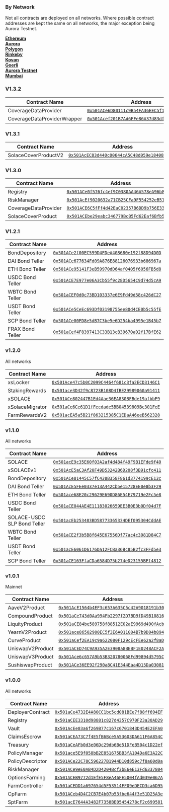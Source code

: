 ### By Network

Not all contracts are deployed on all networks. Where possible contract addresses are kept the same on all networks, the major exception being Aurora Testnet.

[**Ethereum**](Ethereum)  
[**Aurora**](Aurora)  
[**Polygon**](Polygon)  
[**Rinkeby**](Testnet/Rinkeby)  
[**Kovan**](Testnet/Kovan)  
[**Goerli**](Testnet/Goerli)  
[**Aurora Testnet**](Testnet/Aurora%20Testnet)  
[**Mumbai**](Testnet/Mumbai)  

### V1.3.2

| Contract Name                | Address                                      |
|------------------------------|----------------------------------------------|
| CoverageDataProvider         | [`0x501ACe6D80111c9B54FA36EEC5f1B213d7F24770`](https://etherscan.io/address/0x501ACe6D80111c9B54FA36EEC5f1B213d7F24770) |
| CoverageDataProviderWrapper  | [`0x501Acef201B7Ad6FFe86A37d83df757454924aD5`](https://etherscan.io/address/0x501Acef201B7Ad6FFe86A37d83df757454924aD5) |

### V1.3.1

| Contract Name                | Address                                      |
|------------------------------|----------------------------------------------|
| SolaceCoverProductV2         | [`0x501AcEC83d440c00644cA5C48d059e1840852a64`](https://polygonscan.com/address/0x501AcEC83d440c00644cA5C48d059e1840852a64) |

### V1.3.0

| Contract Name                | Address                                      |
|------------------------------|----------------------------------------------|
| Registry                     | [`0x501ACe0f576fc4ef9C0380AA46A578eA96b85776`](https://etherscan.io/address/0x501ACe0f576fc4ef9C0380AA46A578eA96b85776) |
| RiskManager                  | [`0x501AcEf9020632a71CB25CFa9F554252eB51732b`](https://etherscan.io/address/0x501AcEf9020632a71CB25CFa9F554252eB51732b) |
| CoverageDataProvider         | [`0x501ACE6C5fFf4d42EaC02357B6DD9b756E337355`](https://etherscan.io/address/0x501ACE6C5fFf4d42EaC02357B6DD9b756E337355) |
| SolaceCoverProduct           | [`0x501ACEbe29eabc346779BcB5Fd62Eaf6Bfb5320E`](https://etherscan.io/address/0x501ACEbe29eabc346779BcB5Fd62Eaf6Bfb5320E) |

### V1.2.1

| Contract Name                | Address                                      |
|------------------------------|----------------------------------------------|
| BondDepository               | [`0x501ACe2f00EC599D4FDeA408680e192f88D94D0D`](https://etherscan.io/address/0x501ACe2f00EC599D4FDeA408680e192f88D94D0D) |
| DAI Bond Teller              | [`0x501ACe677634Fd09A876E88126076933b686967a`](https://etherscan.io/address/0x501ACe677634Fd09A876E88126076933b686967a) |
| ETH Bond Teller              | [`0x501ACe95141F3eB59970dD64af0405f6056FB5d8`](https://etherscan.io/address/0x501ACe95141F3eB59970dD64af0405f6056FB5d8) |
| USDC Bond Teller             | [`0x501ACE7E977e06A3Cb55f9c28D5654C9d74d5cA9`](https://etherscan.io/address/0x501ACE7E977e06A3Cb55f9c28D5654C9d74d5cA9) |
| WBTC Bond Teller             | [`0x501aCEF0d0c73BD103337e6E9Fd49d58c426dC27`](https://etherscan.io/address/0x501aCEF0d0c73BD103337e6E9Fd49d58c426dC27) |
| USDT Bond Teller             | [`0x501ACe5CeEc693Df03198755ee80d4CE0b5c55fE`](https://etherscan.io/address/0x501ACe5CeEc693Df03198755ee80d4CE0b5c55fE) |
| SCP Bond Teller              | [`0x501ACe00FD8e5dB7C3be5e6D254ba4995e1B45b7`](https://etherscan.io/address/0x501ACe00FD8e5dB7C3be5e6D254ba4995e1B45b7) |
| FRAX Bond Teller             | [`0x501aCef4F8397413C33B13cB39670aD2f17BfE62`](https://etherscan.io/address/0x501aCef4F8397413C33B13cB39670aD2f17BfE62) |

### v1.2.0

All networks

| Contract Name                | Address                                      |
|------------------------------|----------------------------------------------|
| xsLocker                     | [`0x501Ace47c5b0C2099C4464f681c3fa2ECD3146C1`](https://etherscan.io/address/0x501Ace47c5b0C2099C4464f681c3fa2ECD3146C1) |
| StakingRewards               | [`0x501ace3D42f9c8723B108D4fBE29989060a91411`](https://etherscan.io/address/0x501ace3D42f9c8723B108D4fBE29989060a91411) |
| xSOLACE                      | [`0x501ACe802447B1Ed4Aae36EA830BFBde19afbbF9`](https://etherscan.io/address/0x501ACe802447B1Ed4Aae36EA830BFBde19afbbF9) |
| xSolaceMigrator              | [`0x501aCe6Ce61D1fFecdade5BB04539809Bc301FeE`](https://etherscan.io/address/0x501aCe6Ce61D1fFecdade5BB04539809Bc301FeE) |
| FarmRewardsV2                | [`0x501acEA5a5B21f863215385C1EDaA46eeB562328`](https://etherscan.io/address/0x501acEA5a5B21f863215385C1EDaA46eeB562328) |

### v1.1.0

All networks  

| Contract Name                | Address                                      |
|------------------------------|----------------------------------------------|
| SOLACE                       | [`0x501acE9c35E60f03A2af4d484f49F9B1EFde9f40`](https://etherscan.io/address/0x501acE9c35E60f03A2af4d484f49F9B1EFde9f40) |
| xSOLACEv1                    | [`0x501AcE5aC3Af20F49D53242B6D208f3B91cfc411`](https://etherscan.io/address/0x501AcE5aC3Af20F49D53242B6D208f3B91cfc411) |
| BondDepository               | [`0x501ACe81445C57fC438B358F861d3774199cE13c`](https://etherscan.io/address/0x501ACe81445C57fC438B358F861d3774199cE13c) |
| DAI Bond Teller              | [`0x501AcE5FEe0337e13A442Cb5e15728EE0e8b3F29`](https://etherscan.io/address/0x501AcE5FEe0337e13A442Cb5e15728EE0e8b3F29) |
| ETH Bond Teller              | [`0x501ace68E20c29629E690D86E54E79719e2Fc5e8`](https://etherscan.io/address/0x501ace68E20c29629E690D86E54E79719e2Fc5e8) |
| USDC Bond Teller             | [`0x501aCE044AE4E11183026659EE3B0E3b0Df04d7F`](https://etherscan.io/address/0x501aCE044AE4E11183026659EE3B0E3b0Df04d7F) |
| SOLACE-USDC SLP Bond Teller  | [`0x501acEb253483BD58773365334DEf095304CddAE`](https://etherscan.io/address/0x501acEb253483BD58773365334DEf095304CddAE) |
| WBTC Bond Teller             | [`0x501aCE2f3b5B8f645E67556Df77ac4c3081D84C7`](https://etherscan.io/address/0x501aCE2f3b5B8f645E67556Df77ac4c3081D84C7) |
| USDT Bond Teller             | [`0x501acE6061D6176Da12FCBa36Bc85B2fc3FFd5e3`](https://etherscan.io/address/0x501acE6061D6176Da12FCBa36Bc85B2fc3FFd5e3) |
| SCP Bond Teller              | [`0x501aCE163FfaCDa6584D75b274eD23155BFf4812`](https://etherscan.io/address/0x501aCE163FfaCDa6584D75b274eD23155BFf4812) |

### v1.0.1

Mainnet

| Contract Name    | Address                                      |
|------------------|----------------------------------------------|
| AaveV2Product    | [`0x501AcE1564b4EF3c653A635C5c42A9018191b305`](https://etherscan.io/address/0x501AcE1564b4EF3c653A635C5c42A9018191b305) |
| CompoundProduct  | [`0x501aCe743d0Aa994Fb2297f2D7BD9fD49B10816b`](https://etherscan.io/address/0x501aCe743d0Aa994Fb2297f2D7BD9fD49B10816b) |
| LiquityProduct   | [`0x501aCE84be589758f88512E02aE9969d490fAcbC`](https://etherscan.io/address/0x501aCE84be589758f88512E02aE9969d490fAcbC) |
| YearnV2Product   | [`0x501ace86502900EC5f3E6A011004B7b9D04b8941`](https://etherscan.io/address/0x501ace86502900EC5f3E6A011004B7b9D04b8941) |
| CurveProduct     | [`0x501aCef2EA19c9a622080F129cEcFEe62a2f8aD5`](https://etherscan.io/address/0x501aCef2EA19c9a622080F129cEcFEe62a2f8aD5) |
| UniswapV2Product | [`0x501aCED74C9A935A2E3908a8BEBF1E0248ACF2A8`](https://etherscan.io/address/0x501aCED74C9A935A2E3908a8BEBF1E0248ACF2A8) |
| UniswapV3Product | [`0x501Ace6c657A9b53B320780068Fd99894d5795Cb`](https://etherscan.io/address/0x501Ace6c657A9b53B320780068Fd99894d5795Cb) |
| SushiswapProduct | [`0x501ACe36EE92f290a8C41E344Eaa4D15Da030818`](https://etherscan.io/address/0x501ACe36EE92f290a8C41E344Eaa4D15Da030818) |

### v1.0.0

All networks

| Contract Name    | Address                                      |
|------------------|----------------------------------------------|
| DeployerContract | [`0x501aCe4732E4A80CC1bc5cd081BEe7f88ff694EF`](https://etherscan.io/address/0x501aCe4732E4A80CC1bc5cd081BEe7f88ff694EF) |
| Registry         | [`0x501aCEE3310d98881c827d4357C970F23a30AD29`](https://etherscan.io/address/0x501aCEE3310d98881c827d4357C970F23a30AD29) |
| Vault            | [`0x501AcEe83a6f269B77c167c6701843D454E2EFA0`](https://etherscan.io/address/0x501AcEe83a6f269B77c167c6701843D454E2EFA0) |
| ClaimsEscrow     | [`0x501aCEA73C7f4E5fB6Bce5A53603DA611F6A854C`](https://etherscan.io/address/0x501aCEA73C7f4E5fB6Bce5A53603DA611F6A854C) |
| Treasury         | [`0x501aCeAFb0d3e06Dc29db6Be51DFeB504c1D22ef`](https://etherscan.io/address/0x501aCeAFb0d3e06Dc29db6Be51DFeB504c1D22ef) |
| PolicyManager    | [`0x501ace5E9f058bB2E851675BB3fA104Da6E3A22C`](https://etherscan.io/address/0x501ace5E9f058bB2E851675BB3fA104Da6E3A22C) |
| PolicyDescriptor | [`0x501ACe22C78C596227B1944D10d859c7f8a60d0a`](https://etherscan.io/address/0x501ACe22C78C596227B1944D10d859c7f8a60d0a) |
| RiskManager      | [`0x501ACe9eE0AB4D2D4204Bcf3bE6eE13Fd6337804`](https://etherscan.io/address/0x501ACe9eE0AB4D2D4204Bcf3bE6eE13Fd6337804) |
| OptionsFarming   | [`0x501ACEB9772d1EfE5F8eA46FE5004fAd039e067A`](https://etherscan.io/address/0x501ACEB9772d1EfE5F8eA46FE5004fAd039e067A) |
| FarmController   | [`0x501aCEDD1a697654d5F53514FF09eDECD3ca6D95`](https://etherscan.io/address/0x501aCEDD1a697654d5F53514FF09eDECD3ca6D95) |
| CpFarm           | [`0x501ACeb4D4C2CB7E4b07b53fbe644f3e51D25A3e`](https://etherscan.io/address/0x501ACeb4D4C2CB7E4b07b53fbe644f3e51D25A3e) |
| SptFarm          | [`0x501acE7644A3482F7358BE05454278cF2c699581`](https://etherscan.io/address/0x501acE7644A3482F7358BE05454278cF2c699581) |
